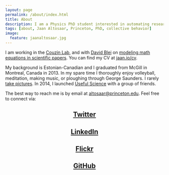 ```yaml
---
layout: page
permalink: /about/index.html
title: About
description: I am a Physics PhD student interested in automating research, collective decision-making, and science outreach.
tags: [about, Jaan Altosaar, Princeton, PhD, collective behavior]
image:
  feature: jaanaltosaar.jpg
---
```

I am working in the [Couzin Lab](http://icouzin.princeton.edu/), and with [David Blei](http://www.cs.princeton.edu/~blei/) on [modeling math equations in scientific papers](https://www.google-melange.com/gsoc/project/details/google/gsoc2014/jaanaltosaar/5741031244955648). You can find my CV at [jaan.io/cv](https://jaan.io/cv).

My background is Estonian-Canadian and I graduated from McGill in Montreal, Canada in 2013. In my spare time I thoroughly enjoy volleyball, meditation, making music, or ploughing through George Saunders. I rarely [take pictures](https://www.flickr.com/photos/thejaan/). In 2014, I launched [Useful Science](http://usefulscience.org) with a group of friends.

The best way to reach me is by email at [altosaar@princeton.edu](mailto:altosaar@princeton.edu). Feel free to connect via:

## <center><a href="https://twitter.com/thejaan" target="_blank"><i class="icon-twitter-sign"></i> Twitter</a></center>

## <center><a href="http://www.linkedin.com/in/jaanaltosaar" target="_blank"><i class="icon-linkedin-sign"></i> LinkedIn</a></center>

## <center><a href="https://www.flickr.com/photos/thejaan/" target="_blank"><i class="icon-flickr"></i> Flickr</a></center>

## <center><a href="https://github.com/altosaar" target="_blank"><i class="icon-github"></i> GitHub</a></center>





